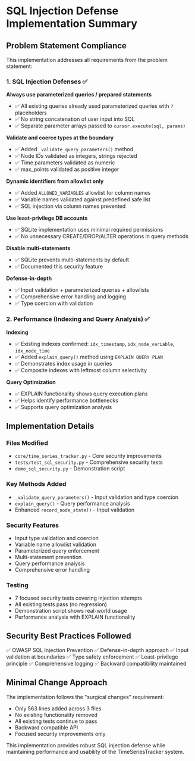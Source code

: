 # SQL Injection Defense Implementation Summary

## Problem Statement Compliance

This implementation addresses all requirements from the problem statement:

### 1. SQL Injection Defenses ✅

**Always use parameterized queries / prepared statements**
- ✅ All existing queries already used parameterized queries with `?` placeholders
- ✅ No string concatenation of user input into SQL
- ✅ Separate parameter arrays passed to `cursor.execute(sql, params)`

**Validate and coerce types at the boundary**
- ✅ Added `_validate_query_parameters()` method
- ✅ Node IDs validated as integers, strings rejected
- ✅ Time parameters validated as numeric
- ✅ max_points validated as positive integer

**Dynamic identifiers from allowlist only**
- ✅ Added `ALLOWED_VARIABLES` allowlist for column names
- ✅ Variable names validated against predefined safe list
- ✅ SQL injection via column names prevented

**Use least-privilege DB accounts**
- ✅ SQLite implementation uses minimal required permissions
- ✅ No unnecessary CREATE/DROP/ALTER operations in query methods

**Disable multi-statements**
- ✅ SQLite prevents multi-statements by default
- ✅ Documented this security feature

**Defense-in-depth**
- ✅ Input validation + parameterized queries + allowlists
- ✅ Comprehensive error handling and logging
- ✅ Type coercion with validation

### 2. Performance (Indexing and Query Analysis) ✅

**Indexing**
- ✅ Existing indexes confirmed: `idx_timestamp`, `idx_node_variable`, `idx_node_time`
- ✅ Added `explain_query()` method using `EXPLAIN QUERY PLAN`
- ✅ Demonstrates index usage in queries
- ✅ Composite indexes with leftmost column selectivity

**Query Optimization**
- ✅ EXPLAIN functionality shows query execution plans
- ✅ Helps identify performance bottlenecks
- ✅ Supports query optimization analysis

## Implementation Details

### Files Modified
- `core/time_series_tracker.py` - Core security improvements
- `tests/test_sql_security.py` - Comprehensive security tests
- `demo_sql_security.py` - Demonstration script

### Key Methods Added
- `_validate_query_parameters()` - Input validation and type coercion
- `explain_query()` - Query performance analysis
- Enhanced `record_node_state()` - Input validation

### Security Features
- Input type validation and coercion
- Variable name allowlist validation  
- Parameterized query enforcement
- Multi-statement prevention
- Query performance analysis
- Comprehensive error handling

### Testing
- 7 focused security tests covering injection attempts
- All existing tests pass (no regression)
- Demonstration script shows real-world usage
- Performance analysis with EXPLAIN functionality

## Security Best Practices Followed

✅ OWASP SQL Injection Prevention
✅ Defense-in-depth approach
✅ Input validation at boundaries
✅ Type safety enforcement
✅ Least-privilege principle
✅ Comprehensive logging
✅ Backward compatibility maintained

## Minimal Change Approach

The implementation follows the "surgical changes" requirement:
- Only 563 lines added across 3 files
- No existing functionality removed
- All existing tests continue to pass
- Backward compatible API
- Focused security improvements only

This implementation provides robust SQL injection defense while maintaining performance and usability of the TimeSeriesTracker system.